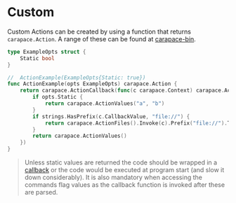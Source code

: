 # Custom

Custom Actions can be created by using a function that returns `carapace.Action`. A range of these can be found at [carapace-bin](https://pkg.go.dev/github.com/rsteube/carapace-bin/pkg/actions).

```go
type ExampleOpts struct {
	Static bool
}

//  ActionExample(ExampleOpts{Static: true})
func ActionExample(opts ExampleOpts) carapace.Action {
	return carapace.ActionCallback(func(c carapace.Context) carapace.Action {
		if opts.Static {
			return carapace.ActionValues("a", "b")
		}
		if strings.HasPrefix(c.CallbackValue, "file://") {
			return carapace.ActionFiles().Invoke(c).Prefix("file://").ToA()
		}
		return carapace.ActionValues()
	})
}
```

> Unless static values are returned the code should be wrapped in a [callback](./actionCallback.md) or the code would be executed at program start (and slow it down considerably).
> It is also mandatory when accessing the commands flag values as the callback function is invoked after these are parsed.
